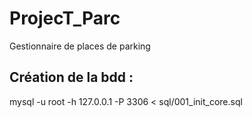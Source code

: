 # ProjecT_Parc
Gestionnaire de places de parking


## Création de la bdd :

mysql -u root -h 127.0.0.1 -P 3306 < sql/001_init_core.sql

